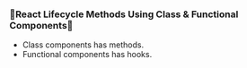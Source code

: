 ### 🔸React Lifecycle Methods Using Class & Functional Components🔸

- Class components has methods.
- Functional components has hooks.
